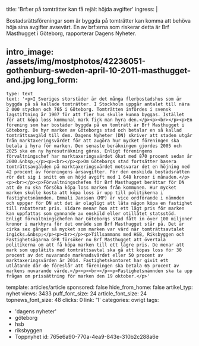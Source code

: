 title: 'Brf:er på tomträtter kan få rejält höjda avgifter'
ingress: |
  <p>Bostadsrättsföreningar som är byggda på tomträtter kan komma att behöva höja sina avgifter avsevärt. En av brf:erna som riskerar detta är Brf Masthugget i Göteborg, rapporterar Dagens Nyheter.
  </p>
  
intro_image: /assets/img/mostphotos/42236051-gothenburg-sweden-april-10-2011-masthugget-and.jpg
long_form:
  -
    type: text
    text: '<p>I Sveriges storstäder är det många flerbostadshus som är byggda på så kallade tomträtter. I Stockholm uppgår antalet till nära 2 000 stycken och 765 i Göteborg. Tomträtten infördes i svensk lagstiftning år 1907 för att fler hus skulle kunna byggas. Istället för att köpa loss kommunal mark fick man hyra den.</p><p><br></p><p>En förening som har bostäder byggda på en tomträtt är Brf Masthugget i Göteborg. De hyr marken av Göteborgs stad och betalar en så kallad tomträttsavgäld till dem. Dagens Nyheter (DN) skriver att staden utgår från marktaxeringsvärdet för att avgöra hur mycket föreningen ska betala i hyra för marken. Den senaste beräkningen gjordes 2005 och 2025 ska en ny hyresuträkning göras. Enligt föreningens förvaltningschef har marktaxeringsvärdet ökat med 870 procent sedan år 2000.&nbsp;</p><p><br></p><p>Om Göteborgs stad fortsätter basera tomträttsavgälden på marktaxeringsvärdet motsvarar det en höjning med 42 procent av föreningens årsavgifter. För den enskilda bostadsrätten rör det sig i snitt om en höjd avgift med 1 648 kronor i månaden.</p><p><br></p><p>Förvaltningschefen för Brf Masthugget berättar för DN att de nu ska försöka köpa loss marken från kommunen. Hur mycket marken skulle kosta att köpa loss är upp till politikerna i fastighetsnämnden. Emmali Jansson (MP) är vice ordförande i nämnden och uppger för DN att det är olagligt att låta någon köpa en fastighet till rabatterat pris. Vidare menar hon att ett lågt pris för marken kan uppfattas som gynnande av enskild eller otillåtet statsstöd. Enligt förvaltningschefen har Göteborgs stad fått in över 100 miljoner kronor i markhyra för det område som Brf Masthugget står på. Det är cirka sex gånger så mycket som marken var värd när tomträttsavtalet ingicks.&nbsp;</p><p><br></p><p>Tillsammans med HSB, Riksbyggen och Fastighetsägarna GFR försöker nu Brf Masthugget att övertala politikerna om att få köpa marken till ett lägre pris. De menar att mark som upplåtits med tomträttsavtal ska gå att köpas loss för 30 procent av det nuvarande marknadsvärdet eller 50 procent av marktaxeringsvärden år 2014. Fastighetskontoret har givit ett utlåtande där de föreslår att föreningen ska betala 65 procent av markens nuvarande värde.</p><p><br></p><p>Fastighetsnämnden ska ta upp frågan om prissättning för marken den 19 oktober.</p>'
template: articles/article
sponsored: false
hide_from_home: false
artikel_typ: nyhet
views: 3433
puff_font_size: 24
article_font_size: 24
topnews_font_size: 48
clicks: 0
link: '1'
categories: ovrigt
tags:
  - 'dagens nyheter'
  - göteborg
  - hsb
  - riksbyggen
  - Toppnyhet
id: 765e6a90-770a-4ea9-843e-310b2c288a6e
